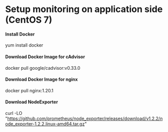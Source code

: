 # Setup monitoring on application side (CentOS 7)

#### Install Docker
yum install docker
#### Download Docker Image for cAdvisor
docker pull google/cadvisor:v0.33.0

#### Download Docker Image for nginx
docker pull nginx:1.20.1

#### Download NodeExporter
curl -LO "https://github.com/prometheus/node_exporter/releases/download/v1.2.2/node_exporter-1.2.2.linux-amd64.tar.gz"
